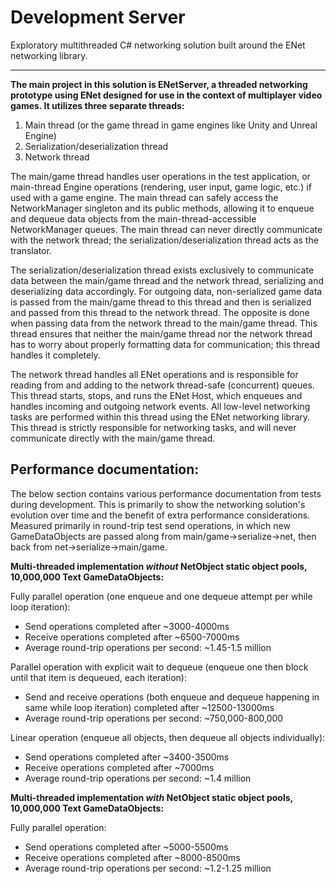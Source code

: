 # Development Server

Exploratory multithreaded C# networking solution built around the ENet networking library.

---

**The main project in this solution is ENetServer, a threaded networking prototype using ENet designed for use in the context of multiplayer video games. It utilizes three separate threads:**
1. Main thread (or the game thread in game engines like Unity and Unreal Engine)
2. Serialization/deserialization thread
3. Network thread

The main/game thread handles user operations in the test application, or main-thread Engine operations (rendering, user input, game logic, etc.) if used with a game engine. The main thread can safely access the NetworkManager singleton and its public methods, allowing it to enqueue and dequeue data objects from the main-thread-accessible NetworkManager queues. The main thread can never directly communicate with the network thread; the serialization/deserialization thread acts as the translator.

The serialization/deserialization thread exists exclusively to communicate data between the main/game thread and the network thread, serializing and deserializing data accordingly. For outgoing data, non-serialized game data is passed from the main/game thread to this thread and then is serialized and passed from this thread to the network thread. The opposite is done when passing data from the network thread to the main/game thread. This thread ensures that neither the main/game thread nor the network thread has to worry about properly formatting data for communication; this thread handles it completely.

The network thread handles all ENet operations and is responsible for reading from and adding to the network thread-safe (concurrent) queues. This thread starts, stops, and runs the ENet Host, which enqueues and handles incoming and outgoing network events. All low-level networking tasks are performed within this thread using the ENet networking library. This thread is strictly responsible for networking tasks, and will never communicate directly with the main/game thread.


## Performance documentation:

The below section contains various performance documentation from tests during development. This is primarily to show the networking solution's evolution over time and the benefit of extra performance considerations. Measured primarily in round-trip test send operations, in which new GameDataObjects are passed along from main/game->serialize->net, then back from net->serialize->main/game.

**Multi-threaded implementation *without* NetObject static object pools, 10,000,000 Text GameDataObjects:**

Fully parallel operation (one enqueue and one dequeue attempt per while loop iteration):
* Send operations completed after ~3000-4000ms
* Receive operations completed after ~6500-7000ms
* Average round-trip operations per second: ~1.45-1.5 million

Parallel operation with explicit wait to dequeue (enqueue one then block until that item is dequeued, each iteration):
* Send and receive operations (both enqueue and dequeue happening in same while loop iteration) completed after ~12500-13000ms
* Average round-trip operations per second: ~750,000-800,000

Linear operation (enqueue all objects, then dequeue all objects individually):
* Send operations completed after ~3400-3500ms
* Receive operations completed after ~7000ms
* Average round-trip operations per second: ~1.4 million

**Multi-threaded implementation *with* NetObject static object pools, 10,000,000 Text GameDataObjects:**

Fully parallel operation:
* Send operations completed after ~5000-5500ms
* Receive operations completed after ~8000-8500ms
* Average round-trip operations per second: ~1.2-1.25 million